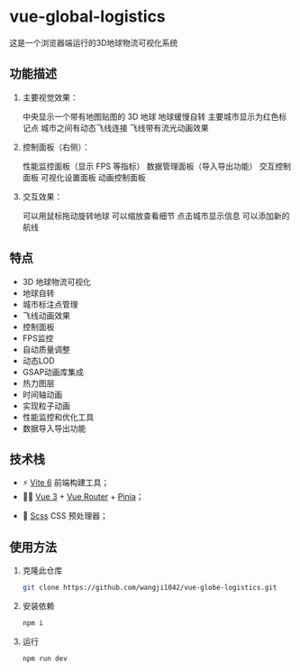 # vue-global-logistics

这是一个浏览器端运行的3D地球物流可视化系统

## 功能描述

1. 主要视觉效果：

    中央显示一个带有地图贴图的 3D 地球
    地球缓慢自转
    主要城市显示为红色标记点
    城市之间有动态飞线连接
    飞线带有流光动画效果

2. 控制面板（右侧）：

    性能监控面板（显示 FPS 等指标）
    数据管理面板（导入导出功能）
    交互控制面板
    可视化设置面板
    动画控制面板

3. 交互效果：

    可以用鼠标拖动旋转地球
    可以缩放查看细节
    点击城市显示信息
    可以添加新的航线

## 特点

+ 3D 地球物流可视化
+ 地球自转
+ 城市标注点管理
+ 飞线动画效果
+ 控制面板
+ FPS监控
+ 自动质量调整
+ 动态LOD
+ GSAP动画库集成
+ 热力图层
+ 时间轴动画
+ 实现粒子动画
+ 性能监控和优化工具
+ 数据导入导出功能

## 技术栈

+ ⚡️ [Vite 6](https://cn.vitejs.dev) 前端构建工具；
+ 👍🏻 [Vue 3](https://cn.vuejs.org) + [Vue Router](https://router.vuejs.org/zh) + [Pinia](https://pinia.vuejs.org/zh)；
<!-- + 🔩 [ArcoDesign](https://arco.design/) 组件库； -->
+ 🎨 [Scss](https://sass-lang.com/) CSS 预处理器；

## 使用方法

1. 克隆此仓库

    ```bash
    git clone https://github.com/wangji1042/vue-globe-logistics.git
    ```

2. 安装依赖

    ```bash
    npm i
    ```

3. 运行

    ```bash
    npm run dev
    ```
